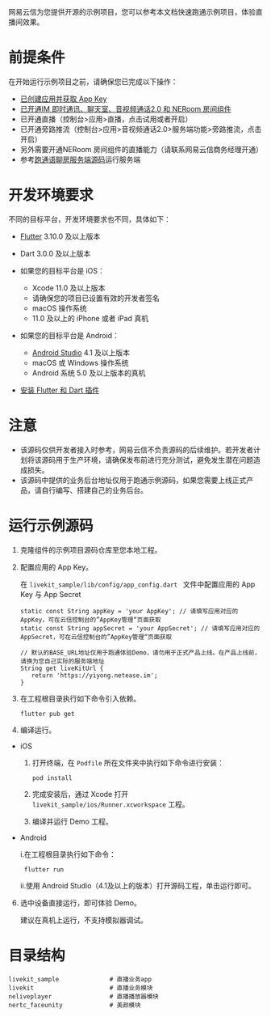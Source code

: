 网易云信为您提供开源的示例项目，您可以参考本文档快速跑通示例项目，体验直播间效果。


# 前提条件

在开始运行示例项目之前，请确保您已完成以下操作：
- <a href="https://doc.yunxin.163.com/console/docs/TIzMDE4NTA?platform=console" target="_blank">已创建应用并获取 App Key</a>
- <a href="https://doc.yunxin.163.com/group-voice-room/docs/DUwOTA0MTg?platform=flutter" target="_blank">已开通IM 即时通讯、聊天室、音视频通话2.0 和 NERoom 房间组件</a>
- 已开通直播（控制台>应用>直播，点击试用或者开启）
- 已开通旁路推流（控制台>应用>音视频通话2.0>服务端功能>旁路推流，点击开启）
- 另外需要开通NERoom 房间组件的直播能力（请联系网易云信商务经理开通）
- 参考[跑通语聊房服务端源码](https://doc.yunxin.163.com/group-voice-room/docs/jA3NDY0MjA?platform=server)运行服务端

# 开发环境要求
不同的目标平台，开发环境要求也不同，具体如下：
- [Flutter](https://docs.flutter.dev/release/archive?tab=windows#macos) 3.10.0 及以上版本
- Dart 3.0.0 及以上版本
- 如果您的目标平台是 iOS：

  - Xcode 11.0 及以上版本
  - 请确保您的项目已设置有效的开发者签名
  - macOS 操作系统
  - 11.0 及以上的 iPhone 或者 iPad 真机

- 如果您的目标平台是 Android：

  - [Android Studio](https://developer.android.com/studio/releases?hl=zh-cn) 4.1 及以上版本
  - macOS 或 Windows 操作系统
  - Android 系统 5.0 及以上版本的真机

- [安装 Flutter 和 Dart 插件](https://docs.flutter.dev/get-started/editor?)


# 注意

- 该源码仅供开发者接入时参考，网易云信不负责源码的后续维护。若开发者计划将该源码用于生产环境，请确保发布前进行充分测试，避免发生潜在问题造成损失。
- 该源码中提供的业务后台地址仅用于跑通示例源码，如果您需要上线正式产品，请自行编写、搭建自己的业务后台。

# 运行示例源码

1. 克隆组件的示例项目源码仓库至您本地工程。

2. 配置应用的 App Key。

   在 `livekit_sample/lib/config/app_config.dart ` 文件中配置应用的 App Key 与 App Secret

    ```
    static const String appKey = 'your AppKey'; // 请填写应用对应的AppKey，可在云信控制台的”AppKey管理“页面获取
    static const String appSecret = 'your AppSecret'; // 请填写应用对应的AppSecret，可在云信控制台的”AppKey管理“页面获取

    // 默认的BASE_URL地址仅用于跑通体验Demo，请勿用于正式产品上线。在产品上线前，请换为您自己实际的服务端地址
    String get liveKitUrl {
       return 'https://yiyong.netease.im';
    }
    ```

3. 在工程根目录执行如下命令引入依赖。
    ```
    flutter pub get
    ```
4. 编译运行。

- iOS
  1. 打开终端，在 `Podfile` 所在文件夹中执行如下命令进行安装：
      ```
      pod install
      ```
  2. 完成安装后，通过 Xcode 打开 `livekit_sample/ios/Runner.xcworkspace` 工程。

  3. 编译并运行 Demo 工程。


- Android

  i.在工程根目录执行如下命令：
   ```
    flutter run
   ```

  ii.使用 Android Studio（4.1及以上的版本）打开源码工程，单击运行即可。


6. 选中设备直接运行，即可体验 Demo。

   建议在真机上运行，不支持模拟器调试。

# 目录结构

```
livekit_sample              # 直播业务app
livekit                     # 直播业务模块
neliveplayer                # 直播播放器模块
nertc_faceunity             # 美颜模块
```

